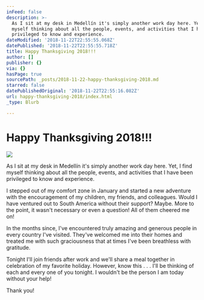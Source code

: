 ```yaml
---
inFeed: false
description: >-
  As I sit at my desk in Medellín it's simply another work day here. Yet, I find
  myself thinking about all the people, events, and activities that I have been
  privileged to know and experience.
dateModified: '2018-11-22T22:55:55.068Z'
datePublished: '2018-11-22T22:55:55.718Z'
title: Happy Thanksgiving 2018!!!
author: []
publisher: {}
via: {}
hasPage: true
sourcePath: _posts/2018-11-22-happy-thanksgiving-2018.md
starred: false
datePublishedOriginal: '2018-11-22T22:55:16.082Z'
url: happy-thanksgiving-2018/index.html
_type: Blurb

---
```

# Happy Thanksgiving 2018!!!
![](https://the-grid-user-content.s3-us-west-2.amazonaws.com/8dd21a42-09a8-43a9-bc7f-ccf28b1cadfe.jpg)

As I sit at my desk in Medellín it's simply another work day here. Yet, I find myself thinking about all the people, events, and activities that I have been privileged to know and experience.

I stepped out of my comfort zone in January and started a new adventure with the encouragement of my children, my friends, and colleagues. Would I have ventured out to South America without their support? Maybe. More to the point, it wasn't necessary or 
even a question! All of them cheered me on!

In the months since, I've encountered truly amazing and generous people in every country I've visited. They've welcomed me into their homes and treated me with such graciousness that at times I've been breathless with gratitude.

Tonight I'll join friends after work and we'll share a meal together in celebration of my favorite holiday. However, know this . . . I'll be thinking of each and every one of you tonight. I wouldn't be the person I am today without your help! 

Thank you!